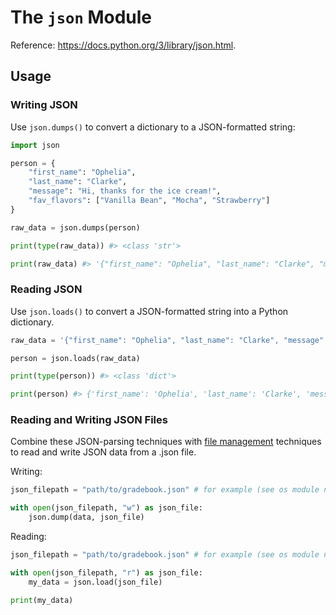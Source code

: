 # The `json` Module

Reference: https://docs.python.org/3/library/json.html.

## Usage

### Writing JSON

Use `json.dumps()` to convert a dictionary to a JSON-formatted string:

```python
import json

person = {
    "first_name": "Ophelia",
    "last_name": "Clarke",
    "message": "Hi, thanks for the ice cream!",
    "fav_flavors": ["Vanilla Bean", "Mocha", "Strawberry"]
}

raw_data = json.dumps(person)

print(type(raw_data)) #> <class 'str'>

print(raw_data) #> '{"first_name": "Ophelia", "last_name": "Clarke", "message": "Hi, thanks for the ice cream!", "fav_flavors": ["Vanilla Bean", "Mocha", "Strawberry"]}'
```

### Reading JSON

Use `json.loads()` to convert a JSON-formatted string into a Python dictionary.

```py
raw_data = '{"first_name": "Ophelia", "last_name": "Clarke", "message": "Hi, thanks for the ice cream!", "fav_flavors": ["Vanilla Bean", "Mocha", "Strawberry"]}'

person = json.loads(raw_data)

print(type(person)) #> <class 'dict'>

print(person) #> {'first_name': 'Ophelia', 'last_name': 'Clarke', 'message': 'Hi, thanks for the ice cream!', 'fav_flavors': ['Vanilla Bean', 'Mocha', 'Strawberry']}
```

### Reading and Writing JSON Files

Combine these JSON-parsing techniques with [file management](./../file-management.md) techniques to read and write JSON data from a .json file.

Writing:

```py
json_filepath = "path/to/gradebook.json" # for example (see os module notes for constructing filepaths more reliably)

with open(json_filepath, "w") as json_file:
    json.dump(data, json_file)
```

Reading:

```py
json_filepath = "path/to/gradebook.json" # for example (see os module notes for constructing filepaths more reliably)

with open(json_filepath, "r") as json_file:
    my_data = json.load(json_file)

print(my_data)
```






